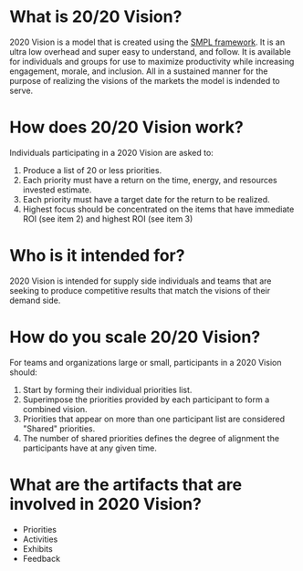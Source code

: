 # What is 20/20 Vision?
2020 Vision is a model that is created using the [SMPL framework]("/"). It is an ultra low overhead and super easy to understand, and follow. It is available for individuals and groups for use to maximize productivity while increasing engagement, morale, and inclusion. All in a sustained manner for the purpose of realizing the visions of the markets the model is indended to serve.

# How does 20/20 Vision work?
Individuals participating in a 2020 Vision are asked to:
1. Produce a list of 20 or less priorities.
2. Each priority must have a return on the time, energy, and resources invested estimate.
3. Each priority must have a target date for the return to be realized.
4. Highest focus should be concentrated on the items that have immediate ROI (see item 2) and highest ROI (see item 3)

# Who is it intended for?
2020 Vision is intended for supply side individuals and teams that are seeking to produce competitive results that match the visions of their demand side. 

# How do you scale 20/20 Vision?
For teams and organizations large or small, participants in a 2020 Vision should:
1. Start by forming their individual priorities list. 
2. Superimpose the priorities provided by each participant to form a combined vision.
3. Priorities that appear on more than one participant list are considered "Shared" priorities.
4. The number of shared priorities defines the degree of alignment the participants have at any given time.

# What are the artifacts that are involved in 2020 Vision?
- Priorities
- Activities
- Exhibits
- Feedback


